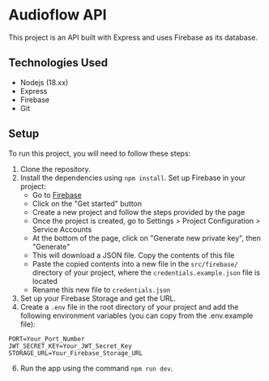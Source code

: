 # Audioflow API 

This project is an API built with Express and uses Firebase as its database.

## Technologies Used

- Nodejs (18.xx)
- Express
- Firebase
- Git

## Setup

To run this project, you will need to follow these steps:

1. Clone the repository.
2. Install the dependencies using `npm install`.
Set up Firebase in your project:
   - Go to [Firebase](https://firebase.google.com)
   - Click on the "Get started" button
   - Create a new project and follow the steps provided by the page
   - Once the project is created, go to Settings > Project Configuration > Service Accounts
   - At the bottom of the page, click on "Generate new private key", then "Generate"
   - This will download a JSON file. Copy the contents of this file
   - Paste the copied contents into a new file in the `src/firebase/` directory of your project, where the `credentials.example.json` file is located
   - Rename this new file to `credentials.json`
4. Set up your Firebase Storage and get the URL.
5. Create a `.env` file in the root directory of your project and add the following environment variables (you can copy from the .env.example file):

```properties
PORT=Your_Port_Number
JWT_SECRET_KEY=Your_JWT_Secret_Key 
STORAGE_URL=Your_Firebase_Storage_URL
```
6. Run the app using the command `npm run dev`.

